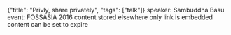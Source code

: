{"title": "Privly, share privately", "tags": ["talk"]}
speaker: Sambuddha Basu
event: FOSSASIA 2016
content stored elsewhere only link is embedded
content can be set to expire
